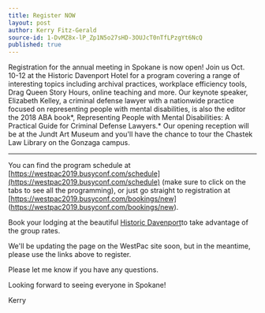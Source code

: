 ```yaml
---
title: Register NOW
layout: post
author: Kerry Fitz-Gerald
source-id: 1-DvMZ8x-lP_Zp1N5o27sHD-3OUJcT0nTfLPzgYt6NcQ
published: true
---
```

Registration for the annual meeting in Spokane is now open!  Join us Oct. 10-12 at the Historic Davenport Hotel for a program covering a range of interesting topics including archival practices, workplace efficiency tools, Drag Queen Story Hours, online teaching and more. Our keynote speaker, Elizabeth Kelley, a criminal defense lawyer with a nationwide practice focused on representing people with mental disabilities, is also the editor the 2018 ABA book*, Representing People with Mental Disabilities: A Practical Guide for Criminal Defense Lawyers.*  Our opening reception will be at the Jundt Art Museum and you'll have the chance to tour the Chastek Law Library on the Gonzaga campus.

----------

You can find the program schedule at [https://westpac2019.busyconf.com/schedule](https://westpac2019.busyconf.com/schedule) (make sure to click on the tabs to see all the programming), or just go straight to registration at  [https://westpac2019.busyconf.com/bookings/new] (https://westpac2019.busyconf.com/bookings/new).

 
Book your lodging at the beautiful [Historic Davenport](https://www.marriott.com/event-reservations/reservation-link.mi?id=1551132228239&key=GRP&app=resvlinkC)to take advantage of the group rates.

We'll be updating the page on the WestPac site soon, but in the meantime, please use the links above to register.

Please let me know if you have any questions.

Looking forward to seeing everyone in Spokane!

Kerry

